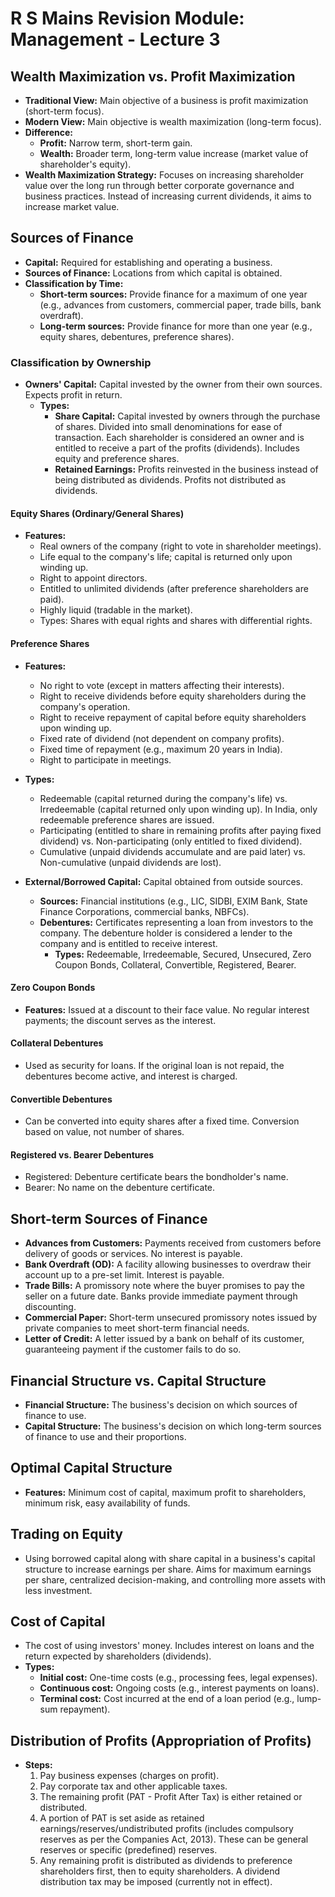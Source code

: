 # R S Mains Revision Module: Management - Lecture 3

## Wealth Maximization vs. Profit Maximization

* **Traditional View:** Main objective of a business is profit maximization (short-term focus).
* **Modern View:** Main objective is wealth maximization (long-term focus).
* **Difference:**
    * **Profit:** Narrow term, short-term gain.
    * **Wealth:** Broader term, long-term value increase (market value of shareholder's equity).
* **Wealth Maximization Strategy:** Focuses on increasing shareholder value over the long run through better corporate governance and business practices.  Instead of increasing current dividends, it aims to increase market value.

## Sources of Finance

* **Capital:** Required for establishing and operating a business.
* **Sources of Finance:** Locations from which capital is obtained.
* **Classification by Time:**
    * **Short-term sources:** Provide finance for a maximum of one year (e.g., advances from customers, commercial paper, trade bills, bank overdraft).
    * **Long-term sources:** Provide finance for more than one year (e.g., equity shares, debentures, preference shares).

### Classification by Ownership

* **Owners' Capital:** Capital invested by the owner from their own sources.  Expects profit in return.
    * **Types:**
        * **Share Capital:** Capital invested by owners through the purchase of shares. Divided into small denominations for ease of transaction. Each shareholder is considered an owner and is entitled to receive a part of the profits (dividends).  Includes equity and preference shares.
        * **Retained Earnings:** Profits reinvested in the business instead of being distributed as dividends.  Profits not distributed as dividends.

#### Equity Shares (Ordinary/General Shares)

* **Features:**
    * Real owners of the company (right to vote in shareholder meetings).
    * Life equal to the company's life; capital is returned only upon winding up.
    * Right to appoint directors.
    * Entitled to unlimited dividends (after preference shareholders are paid).
    * Highly liquid (tradable in the market).
    * Types: Shares with equal rights and shares with differential rights.

#### Preference Shares

* **Features:**
    * No right to vote (except in matters affecting their interests).
    * Right to receive dividends before equity shareholders during the company's operation.
    * Right to receive repayment of capital before equity shareholders upon winding up.
    * Fixed rate of dividend (not dependent on company profits).
    * Fixed time of repayment (e.g., maximum 20 years in India).
    * Right to participate in meetings.
* **Types:**
    * Redeemable (capital returned during the company's life) vs. Irredeemable (capital returned only upon winding up).  In India, only redeemable preference shares are issued.
    * Participating (entitled to share in remaining profits after paying fixed dividend) vs. Non-participating (only entitled to fixed dividend).
    * Cumulative (unpaid dividends accumulate and are paid later) vs. Non-cumulative (unpaid dividends are lost).


* **External/Borrowed Capital:** Capital obtained from outside sources.
    * **Sources:** Financial institutions (e.g., LIC, SIDBI, EXIM Bank, State Finance Corporations, commercial banks, NBFCs).
    * **Debentures:** Certificates representing a loan from investors to the company.  The debenture holder is considered a lender to the company and is entitled to receive interest.
        * **Types:** Redeemable, Irredeemable, Secured, Unsecured, Zero Coupon Bonds, Collateral, Convertible, Registered, Bearer.

#### Zero Coupon Bonds

* **Features:** Issued at a discount to their face value. No regular interest payments; the discount serves as the interest.


#### Collateral Debentures

* Used as security for loans.  If the original loan is not repaid, the debentures become active, and interest is charged.

#### Convertible Debentures

* Can be converted into equity shares after a fixed time. Conversion based on value, not number of shares.


#### Registered vs. Bearer Debentures

* Registered: Debenture certificate bears the bondholder's name.
* Bearer: No name on the debenture certificate.


## Short-term Sources of Finance

* **Advances from Customers:** Payments received from customers before delivery of goods or services. No interest is payable.
* **Bank Overdraft (OD):** A facility allowing businesses to overdraw their account up to a pre-set limit. Interest is payable.
* **Trade Bills:** A promissory note where the buyer promises to pay the seller on a future date. Banks provide immediate payment through discounting.
* **Commercial Paper:** Short-term unsecured promissory notes issued by private companies to meet short-term financial needs.
* **Letter of Credit:** A letter issued by a bank on behalf of its customer, guaranteeing payment if the customer fails to do so.


## Financial Structure vs. Capital Structure

* **Financial Structure:**  The business's decision on which sources of finance to use.
* **Capital Structure:** The business's decision on which long-term sources of finance to use and their proportions.


## Optimal Capital Structure

* **Features:** Minimum cost of capital, maximum profit to shareholders, minimum risk, easy availability of funds.

## Trading on Equity

* Using borrowed capital along with share capital in a business's capital structure to increase earnings per share. Aims for maximum earnings per share, centralized decision-making, and controlling more assets with less investment.

## Cost of Capital

* The cost of using investors' money.  Includes interest on loans and the return expected by shareholders (dividends).
* **Types:**
    * **Initial cost:** One-time costs (e.g., processing fees, legal expenses).
    * **Continuous cost:** Ongoing costs (e.g., interest payments on loans).
    * **Terminal cost:** Cost incurred at the end of a loan period (e.g., lump-sum repayment).


## Distribution of Profits (Appropriation of Profits)

* **Steps:**
    1. Pay business expenses (charges on profit).
    2. Pay corporate tax and other applicable taxes.
    3. The remaining profit (PAT - Profit After Tax) is either retained or distributed.
    4. A portion of PAT is set aside as retained earnings/reserves/undistributed profits (includes compulsory reserves as per the Companies Act, 2013).  These can be general reserves or specific (predefined) reserves.
    5. Any remaining profit is distributed as dividends to preference shareholders first, then to equity shareholders.  A dividend distribution tax may be imposed (currently not in effect).

